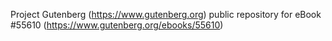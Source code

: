 Project Gutenberg (https://www.gutenberg.org) public repository for
eBook #55610 (https://www.gutenberg.org/ebooks/55610)

